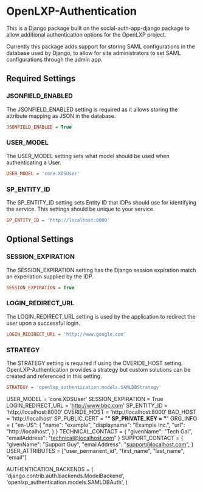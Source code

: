 # OpenLXP-Authentication

This is a Django package built on the social-auth-app-django package to allow additional authentication options for the OpenLXP project.

Currently this package adds support for storing SAML configurations in the database used by Django, to allow for site administrators to set SAML configurations through the admin app.


## Required Settings 

### JSONFIELD_ENABLED

The JSONFIELD_ENABLED setting is required as it allows storing the attribute mapping as JSON in the database.

```ini
JSONFIELD_ENABLED = True
```

### USER_MODEL

The USER_MODEL setting sets what model should be used when authenticating a User.

```ini
USER_MODEL = 'core.XDSUser'
```

### SP_ENTITY_ID

The SP_ENTITY_ID setting sets Entity ID that IDPs should use for identifying the service.  This settings should be unique to your service.

```ini
SP_ENTITY_ID = 'http://localhost:8000'
```

## Optional Settings

### SESSION_EXPIRATION

The SESSION_EXPIRATION setting has the Django session expiration match an experiation supplied by the IDP.

```ini
SESSION_EXPIRATION = True
```

### LOGIN_REDIRECT_URL

The LOGIN_REDIRECT_URL setting is used by the application to redirect the user upon a successful login.

```ini
LOGIN_REDIRECT_URL = 'http://www.google.com'
```

### STRATEGY

The STRATEGY setting is required if using the OVERIDE_HOST setting.  OpenLXP-Authentication provides a strategy but custom solutions can be created and referenced in this setting.

```ini
STRATEGY = 'openlxp_authentication.models.SAMLDBStrategy'
```


USER_MODEL = 'core.XDSUser'
SESSION_EXPIRATION = True
LOGIN_REDIRECT_URL = 'http://www.bbc.com'
SP_ENTITY_ID = 'http://localhost:8000'
OVERIDE_HOST = 'http://localhost:8000'
BAD_HOST = 'http://localhost'
SP_PUBLIC_CERT = "******"
SP_PRIVATE_KEY = "******"
ORG_INFO = {
    "en-US": {
        "name": "example",
        "displayname": "Example Inc.",
        "url": "http://localhost",
    }
}
TECHNICAL_CONTACT = {
    "givenName": "Tech Gal",
    "emailAddress": "technical@localhost.com"
}
SUPPORT_CONTACT = {
    "givenName": "Support Guy",
    "emailAddress": "support@localhost.com",
}
USER_ATTRIBUTES = ["user_permanent_id",
        "first_name",
        "last_name",
        "email"]


AUTHENTICATION_BACKENDS = (
    'django.contrib.auth.backends.ModelBackend',
    'openlxp_authentication.models.SAMLDBAuth',
)
